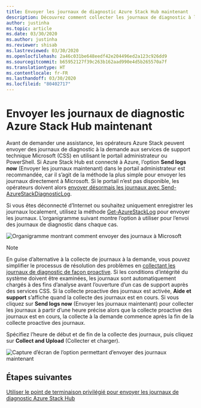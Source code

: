 ```yaml
---
title: Envoyer les journaux de diagnostic Azure Stack Hub maintenant
description: Découvrez comment collecter les journaux de diagnostic à la demande dans Azure Stack Hub en utilisant le portail administrateur ou un script PowerShell.
author: justinha
ms.topic: article
ms.date: 03/30/2020
ms.author: justinha
ms.reviewer: shisab
ms.lastreviewed: 03/30/2020
ms.openlocfilehash: 2a46c031be648eedf42e204496ed2a123c926dd9
ms.sourcegitcommit: b65952127f39c263b162aad990e4d5b265570a7f
ms.translationtype: HT
ms.contentlocale: fr-FR
ms.lasthandoff: 03/30/2020
ms.locfileid: "80402717"
---
```

# <a name="send-azure-stack-hub-diagnostic-logs-now"></a>Envoyer les journaux de diagnostic Azure Stack Hub maintenant

Avant de demander une assistance, les opérateurs Azure Stack peuvent envoyer des journaux de diagnostic à la demande aux services de support technique Microsoft (CSS) en utilisant le portail administrateur ou PowerShell. Si Azure Stack Hub est connecté à Azure, l’option **Send logs now** (Envoyer les journaux maintenant) dans le portail administrateur est recommandée, car il s’agit de la méthode la plus simple pour envoyer les journaux directement à Microsoft. Si le portail n’est pas disponible, les opérateurs doivent alors [envoyer désormais les journaux avec Send-AzureStackDiagnosticLog](azure-stack-configure-on-demand-diagnostic-log-collection-powershell-tzl.md). 

Si vous êtes déconnecté d’Internet ou souhaitez uniquement enregistrer les journaux localement, utilisez la méthode [Get-AzureStackLog](azure-stack-get-azurestacklog.md) pour envoyer les journaux. L’organigramme suivant montre l’option à utiliser pour l’envoi des journaux de diagnostic dans chaque cas. 

![Organigramme montrant comment envoyer des journaux à Microsoft](media/azure-stack-help-and-support/send-logs-now-flowchart.png)

>[!NOTE]
>En guise d’alternative à la collecte de journaux à la demande, vous pouvez simplifier le processus de résolution des problèmes en [collectant les journaux de diagnostic de façon proactive](azure-stack-configure-automatic-diagnostic-log-collection-tzl.md). Si les conditions d’intégrité du système doivent être examinées, les journaux sont automatiquement chargés à des fins d’analyse avant l’ouverture d’un cas de support auprès des services CSS. Si la collecte proactive des journaux est activée, **Aide et support** s’affiche quand la collecte des journaux est en cours. Si vous cliquez sur **Send logs now** (Envoyer les journaux maintenant) pour collecter les journaux à partir d’une heure précise alors que la collecte proactive des journaux est en cours, la collecte à la demande commence après la fin de la collecte proactive des journaux.

Spécifiez l’heure de début et de fin de la collecte des journaux, puis cliquez sur **Collect and Upload** (Collecter et charger). 

![Capture d’écran de l’option permettant d’envoyer des journaux maintenant](media/azure-stack-help-and-support/send-logs-now.png)

## <a name="next-steps"></a>Étapes suivantes

[Utiliser le point de terminaison privilégié pour envoyer les journaux de diagnostic Azure Stack Hub](azure-stack-configure-on-demand-diagnostic-log-collection-powershell-tzl.md)
